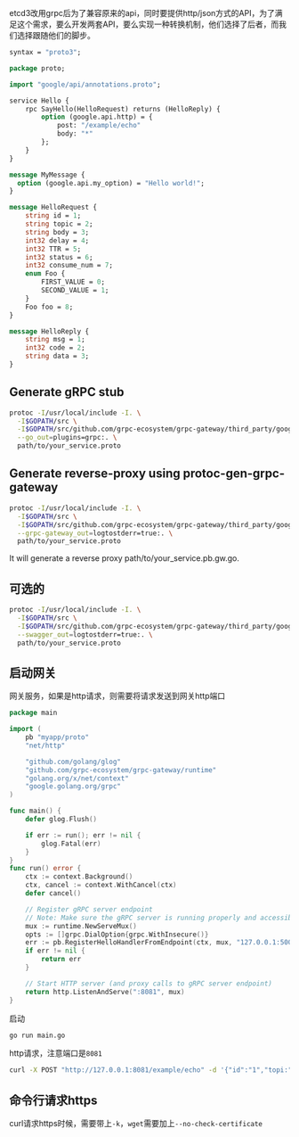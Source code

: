 etcd3改用grpc后为了兼容原来的api，同时要提供http/json方式的API，为了满足这个需求，要么开发两套API，要么实现一种转换机制，他们选择了后者，而我们选择跟随他们的脚步。

```protobuf
syntax = "proto3";

package proto;

import "google/api/annotations.proto";

service Hello {
	rpc SayHello(HelloRequest) returns (HelloReply) {
		option (google.api.http) = {
			post: "/example/echo"
			body: "*"
		};
	}
}

message MyMessage {
  option (google.api.my_option) = "Hello world!";
}

message HelloRequest {
	string id = 1;
	string topic = 2;
	string body = 3;
	int32 delay = 4;
	int32 TTR = 5;
	int32 status = 6;
	int32 consume_num = 7;
	enum Foo {
		FIRST_VALUE = 0;
		SECOND_VALUE = 1;
	}
	Foo foo = 8;
}

message HelloReply {
	string msg = 1;
	int32 code = 2;
	string data = 3;
}
```

## Generate gRPC stub
```bash
protoc -I/usr/local/include -I. \
  -I$GOPATH/src \
  -I$GOPATH/src/github.com/grpc-ecosystem/grpc-gateway/third_party/googleapis \
  --go_out=plugins=grpc:. \
  path/to/your_service.proto
```


## Generate reverse-proxy using protoc-gen-grpc-gateway
```bash
protoc -I/usr/local/include -I. \
  -I$GOPATH/src \
  -I$GOPATH/src/github.com/grpc-ecosystem/grpc-gateway/third_party/googleapis \
  --grpc-gateway_out=logtostderr=true:. \
  path/to/your_service.proto
```
It will generate a reverse proxy path/to/your_service.pb.gw.go.


## 可选的
```bash
protoc -I/usr/local/include -I. \
  -I$GOPATH/src \
  -I$GOPATH/src/github.com/grpc-ecosystem/grpc-gateway/third_party/googleapis \
  --swagger_out=logtostderr=true:. \
  path/to/your_service.proto
```


## 启动网关
网关服务，如果是http请求，则需要将请求发送到网关http端口
```go
package main

import (
	pb "myapp/proto"
	"net/http"

	"github.com/golang/glog"
	"github.com/grpc-ecosystem/grpc-gateway/runtime"
	"golang.org/x/net/context"
	"google.golang.org/grpc"
)

func main() {
	defer glog.Flush()

	if err := run(); err != nil {
		glog.Fatal(err)
	}
}
func run() error {
	ctx := context.Background()
	ctx, cancel := context.WithCancel(ctx)
	defer cancel()

	// Register gRPC server endpoint
	// Note: Make sure the gRPC server is running properly and accessible
	mux := runtime.NewServeMux()
	opts := []grpc.DialOption{grpc.WithInsecure()}
	err := pb.RegisterHelloHandlerFromEndpoint(ctx, mux, "127.0.0.1:50052", opts)
	if err != nil {
		return err
	}

	// Start HTTP server (and proxy calls to gRPC server endpoint)
	return http.ListenAndServe(":8081", mux)
}
```

启动
```bash
go run main.go
```

http请求，注意端口是`8081`
```bash
curl -X POST "http://127.0.0.1:8081/example/echo" -d '{"id":"1","topi:"xxx"}':
```


## 命令行请求https
curl请求https时候，需要带上`-k`，`wget`需要加上`--no-check-certificate`